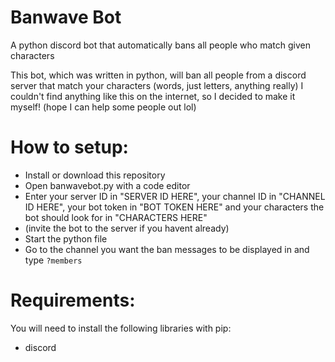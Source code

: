 # Banwave Bot
A python discord bot that automatically bans all people who match given characters

This bot, which was written in python, will ban all people from a discord server that match your characters (words, just letters, anything really)
I couldn't find anything like this on the internet, so I decided to make it myself! (hope I can help some people out lol)

# How to setup:
- Install or download this repository
- Open banwavebot.py with a code editor
- Enter your server ID in "SERVER ID HERE", your channel ID in "CHANNEL ID HERE", your bot token in "BOT TOKEN HERE" and your characters the bot should look for in "CHARACTERS HERE"
- (invite the bot to the server if you havent already)
- Start the python file
- Go to the channel you want the ban messages to be displayed in and type `?members`

# Requirements:
You will need to install the following libraries with pip:
- discord
